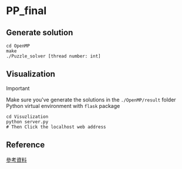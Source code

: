 # PP_final
## Generate solution 
```
cd OpenMP
make
./Puzzle_solver [thread number: int]
```
## Visualization
> [!IMPORTANT]
> Make sure you've generate the solutions in the `./OpenMP/result` folder
> Python virtual environment with `flask` package

```
cd Visuzlization
python server.py
# Then Click the localhost web address 
```

## Reference
[參考資料](https://github.com/ibmibmibm/a-puzzle-a-day/tree/main)
